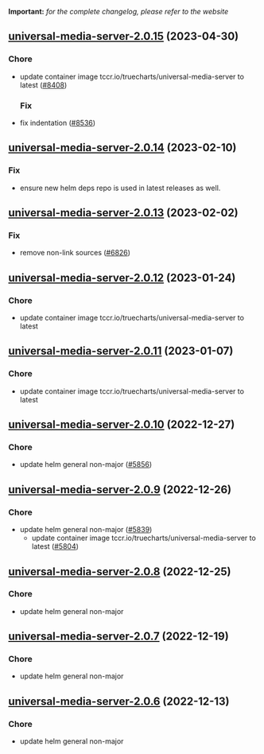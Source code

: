 **Important:**
*for the complete changelog, please refer to the website*




## [universal-media-server-2.0.15](https://github.com/truecharts/charts/compare/universal-media-server-2.0.14...universal-media-server-2.0.15) (2023-04-30)

### Chore

- update container image tccr.io/truecharts/universal-media-server to latest ([#8408](https://github.com/truecharts/charts/issues/8408))
  
  ### Fix

- fix indentation ([#8536](https://github.com/truecharts/charts/issues/8536))
  
  


## [universal-media-server-2.0.14](https://github.com/truecharts/charts/compare/universal-media-server-2.0.13...universal-media-server-2.0.14) (2023-02-10)

### Fix

- ensure new helm deps repo is used in latest releases as well.
  
  


## [universal-media-server-2.0.13](https://github.com/truecharts/charts/compare/universal-media-server-2.0.12...universal-media-server-2.0.13) (2023-02-02)

### Fix

- remove non-link sources ([#6826](https://github.com/truecharts/charts/issues/6826))
  
  


## [universal-media-server-2.0.12](https://github.com/truecharts/charts/compare/universal-media-server-2.0.11...universal-media-server-2.0.12) (2023-01-24)

### Chore

- update container image tccr.io/truecharts/universal-media-server to latest
  
  


## [universal-media-server-2.0.11](https://github.com/truecharts/charts/compare/universal-media-server-2.0.10...universal-media-server-2.0.11) (2023-01-07)

### Chore

- update container image tccr.io/truecharts/universal-media-server to latest
  
  


## [universal-media-server-2.0.10](https://github.com/truecharts/charts/compare/universal-media-server-2.0.9...universal-media-server-2.0.10) (2022-12-27)

### Chore

- update helm general non-major ([#5856](https://github.com/truecharts/charts/issues/5856))
  
  


## [universal-media-server-2.0.9](https://github.com/truecharts/charts/compare/universal-media-server-2.0.8...universal-media-server-2.0.9) (2022-12-26)

### Chore

- update helm general non-major ([#5839](https://github.com/truecharts/charts/issues/5839))
  - update container image tccr.io/truecharts/universal-media-server to latest ([#5804](https://github.com/truecharts/charts/issues/5804))
  
  


## [universal-media-server-2.0.8](https://github.com/truecharts/charts/compare/universal-media-server-2.0.7...universal-media-server-2.0.8) (2022-12-25)

### Chore

- update helm general non-major
  
  


## [universal-media-server-2.0.7](https://github.com/truecharts/charts/compare/universal-media-server-2.0.6...universal-media-server-2.0.7) (2022-12-19)

### Chore

- update helm general non-major
  
  


## [universal-media-server-2.0.6](https://github.com/truecharts/charts/compare/universal-media-server-2.0.5...universal-media-server-2.0.6) (2022-12-13)

### Chore

- update helm general non-major
  
  
